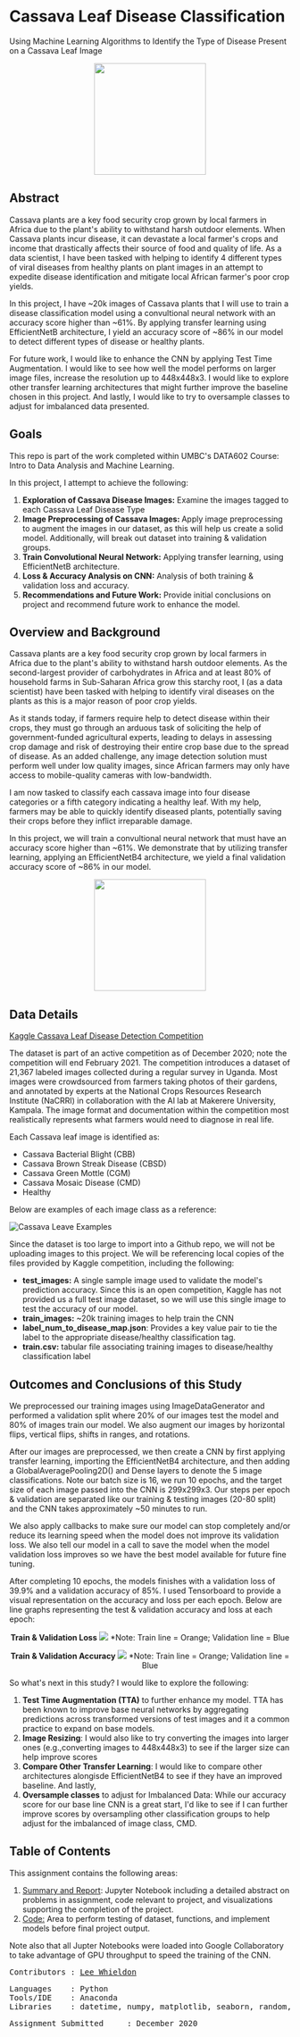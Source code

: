 # Cassava Leaf Disease Classification
Using Machine Learning Algorithms to Identify the Type of Disease Present on a Cassava Leaf Image

<p align="center">
<img src="https://github.com/Lwhieldon/Cassava-Leaf-Disease-Classification/blob/master/images/220px-Manihot_esculenta_-_K%C3%B6hler%E2%80%93s_Medizinal-Pflanzen-090.jpg?raw=true" width="200" height="200" />
</p>

## Abstract

Cassava plants are a key food security crop grown by local farmers in Africa due to the plant's ability to withstand harsh outdoor elements. When Cassava plants incur disease, it can devastate a local farmer's crops and income that drastically affects their source of food and quality of life. As a data scientist, I have been tasked with helping to identify 4 different types of viral diseases from healthy plants on plant images in an attempt to expedite disease identification and mitigate local African farmer's poor crop yields.

In this project, I have ~20k images of Cassava plants that I will use to train a disease classification model using a convultional neural network with an accuracy score higher than ~61%. By applying transfer learning using EfficientNetB architecture, I yield an accuracy score of ~86% in our model to detect different types of disease or healthy plants.

For future work, I would like to enhance the CNN by applying Test Time Augmentation. I would like to see how well the model performs on larger image files, increase the resolution up to 448x448x3. I would like to explore other transfer learning architectures that might further improve the baseline chosen in this project. And lastly, I would like to try to oversample classes to adjust for imbalanced data presented.
## Goals

This repo is part of the work completed within UMBC's DATA602 Course: Intro to Data Analysis and Machine Learning.

In this project, I attempt to achieve the following:
<ol>
<li><b>Exploration of Cassava Disease Images:</b> Examine the images tagged to each Cassava Leaf Disease Type </li>
<li><b>Image Preprocessing of Cassava Images: </b>Apply image preprocessing to augment the images in our dataset, as this will help us create a solid model. Additionally, will break out dataset into training & validation groups.</li>
<li><b>Train Convolutional Neural Network:</b> Applying transfer learning, using EfficientNetB architecture. </li>
<li><b>Loss & Accuracy Analysis on CNN:</b> Analysis of both training & validation loss and accuracy. </li>
<li><b>Recommendations and Future Work:</b> Provide initial conclusions on project and recommend future work to enhance the model. </li>
</ol>

## Overview and Background

Cassava plants are a key food security crop grown by local farmers in Africa due to the plant's ability to withstand harsh outdoor elements. As the second-largest provider of carbohydrates in Africa and at least 80% of household farms in Sub-Saharan Africa grow this starchy root, I (as a data scientist) have been tasked with helping to identify viral diseases on the plants as this is a major reason of poor crop yields.

As it stands today, if farmers require help to detect disease within their crops, they must go through an arduous task of soliciting the help of government-funded agricultural experts, leading to delays in assessing crop damage and risk of destroying their entire crop base due to the spread of disease. As an added challenge, any image detection solution must perform well under low quality images, since African farmers may only have access to mobile-quality cameras with low-bandwidth.

I am now tasked to classify each cassava image into four disease categories or a fifth category indicating a healthy leaf. With my help, farmers may be able to quickly identify diseased plants, potentially saving their crops before they inflict irreparable damage.

In this project, we will train a convultional neural network that must have an accuracy score higher than ~61%. We demonstrate that by utilizing transfer learning, applying an EfficientNetB4 architecture, we yield a final validation accuracy score of ~86% in our model.

<p align="center">
<img src="https://github.com/Lwhieldon/Cassava-Leaf-Disease-Classification/blob/master/images/cassavafarmer.jpg?raw=true" height="200" />
</p>

## Data Details

<a href=https://www.kaggle.com/c/cassava-leaf-disease-classification>Kaggle Cassava Leaf Disease Detection Competition</a>

The dataset is part of an active competition as of December 2020; note the competition will end February 2021. The competition introduces a dataset of 21,367 labeled images collected during a regular survey in Uganda. Most images were crowdsourced from farmers taking photos of their gardens, and annotated by experts at the National Crops Resources Research Institute (NaCRRI) in collaboration with the AI lab at Makerere University, Kampala. The image format and documentation within the competition most realistically represents what farmers would need to diagnose in real life.

Each Cassava leaf image is identified as:
<ul>
<li>Cassava Bacterial Blight (CBB)</li>
<li>Cassava Brown Streak Disease (CBSD)</li> 
<li>Cassava Green Mottle (CGM)</li> 
<li>Cassava Mosaic Disease (CMD)</li>
<li>Healthy</li>
</ul>

Below are examples of each image class as a reference:

<img src="https://github.com/Lwhieldon/Cassava-Leaf-Disease-Classification/blob/master/images/sample_images.png?raw=true"  class="cassava" alt="Cassava Leave Examples">


Since the dataset is too large to import into a Github repo, we will not be uploading images to this project. We will be referencing local copies of the files provided by Kaggle competition, including the following:

<ul>
<li><b>test_images:</b> A single sample image used to validate the model's prediction accuracy. Since this is an open competition, Kaggle has not provided us a full test image dataset, so we will use this single image to test the accuracy of our model.</li>
<li><b>train_images:</b> ~20k training images to help train the CNN</li> 
<li><b>label_num_to_disease_map.json</b>: Provides a key value pair to tie the label to the appropriate disease/healthy classification tag.</li> 
<li><b>train.csv:</b> tabular file associating training images to disease/healthy classification label</li>
</ul>

## Outcomes and Conclusions of this Study

We preprocessed our training images using ImageDataGenerator and performed a validation split where 20% of our images test the model and 80% of images train our model. We also augment our images by horizontal flips, vertical flips, shifts in ranges, and rotations. 

After our images are preprocessed, we then create a CNN by first applying transfer learning, importing the EfficientNetB4 architecture, and then adding a GlobalAveragePooling2D() and Dense layers to denote the 5 image classifications. Note our batch size is 16, we run 10 epochs, and the target size of each image passed into the CNN is 299x299x3. Our steps per epoch & validation are separated like our training & testing images (20-80 split) and the CNN takes approximately ~50 minutes to run.

We also apply callbacks to make sure our model can stop completely and/or reduce its learning speed when the model does not improve its validation loss. We also tell our model in a call to save the model when the model validation loss improves so we have the best model available for future fine tuning.

After completing 10 epochs, the models finishes with a validation loss of 39.9% and a validation accuracy of 85%. I used Tensorboard to provide a visual representation on the accuracy and loss per each epoch. Below are line graphs representing the test & validation accuracy and loss at each epoch:


<p align="center">
<b>Train & Validation Loss</b>
<img src="https://github.com/Lwhieldon/Cassava-Leaf-Disease-Classification/blob/master/images/epoch_loss.jpg?raw=true"/>
*Note: Train line = Orange; Validation line = Blue
</p>

<p align="center">
<b>Train & Validation Accuracy</b>
<img src="https://github.com/Lwhieldon/Cassava-Leaf-Disease-Classification/blob/master/images/epoch_acc.jpg?raw=true"/>
*Note: Train line = Orange; Validation line = Blue
</p>

So what's next in this study? I would like to explore the following:

<ol>
<li> <b>Test Time Augmentation (TTA)</b> to further enhance my model. TTA has been known to improve base neural networks by aggregating predictions across transformed versions of test images and it a common practice to expand on base models. </li>
<li><b>Image Resizing</b>: I would also like to try converting the images into larger ones (e.g.,converting images to 448x448x3) to see if the larger size can help improve scores</li> 
<li><b>Compare Other Transfer Learning</b>: I would like to compare other architectures alongisde EfficientNetB4 to see if they have an improved baseline. And lastly,</li>
<li><b>Oversample classes</b> to adjust for Imbalanced Data: While our accuracy score for our base line CNN is a great start, I'd like to see if I can further improve scores by oversampling other classification groups to help adjust for the imbalanced of image class, CMD. </li>
</ol>

## Table of Contents

This assignment contains the following areas:

<ol>
  <li><a href=>Summary and Report</a>: Jupyter Notebook including a detailed abstract on problems in assignment, code relevant to project, and visualizations supporting the completion of the project. </li>
  <li> <a href=>Code:</a> Area to perform testing of dataset, functions, and implement models before final project output. </li>
</ol>

Note also that all Jupter Notebooks were loaded into Google Collaboratory to take advantage of GPU throughput to speed the training of the CNN.
<br>
<pre>
Contributors : <a href=https://github.com/Lwhieldon>Lee Whieldon</a>
</pre>

<pre>
Languages    : Python
Tools/IDE    : Anaconda
Libraries    : datetime, numpy, matplotlib, seaborn, random, sklearn, tensorflow, keras, os, cv2, json, PIL
</pre>

<pre>
Assignment Submitted     : December 2020
</pre>

